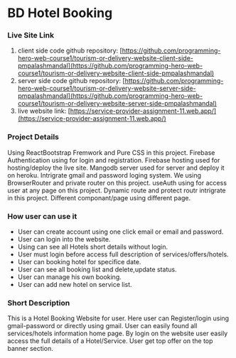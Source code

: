 # BD Hotel Booking

### Live Site Link

1. client side code github repository: [https://github.com/programming-hero-web-course1/tourism-or-delivery-website-client-side-pmpalashmandal](https://github.com/programming-hero-web-course1/tourism-or-delivery-website-client-side-pmpalashmandal)
2. server side code github repository: [https://github.com/programming-hero-web-course1/tourism-or-delivery-website-server-side-pmpalashmandal](https://github.com/programming-hero-web-course1/tourism-or-delivery-website-server-side-pmpalashmandal)
3. live website link: [https://service-provider-assignment-11.web.app/](https://service-provider-assignment-11.web.app/)


### Project Details
Using ReactBootstrap Fremwork and Pure CSS in this project. Firebase Authentication using for login and registration. Firebase hosting used for hosting/deploy the live site. Mangodb server used for server and deploy it on heroku. Intrigrate gmail and password loging system. We using BrowserRouter and private router on this project. useAuth using for access user at any page on this project. Dynamic route and protect routr intrigrate in this project. Different componant/page using different page.


### How user can use it
<ul>
    <li>User can create account using one click email or email and password.</li>
    <li>User can login into the website.</li>
    <li>Using can see all Hotels short details without login.</li>
    <li>User must login before access full description of services/offers/hotels.</li>
    <li>User can booking hotel for specifice date.</li>
    <li>User can see all booking list and delete,update status.</li>
    <li>User can manage his own booking.</li>
    <li>User can add new hotel on service list.</li>
</ul>

### Short Description
This is a Hotel Booking Website for user. Here user can Register/login using gmail-password or directly using gmail. User can easily found all services/hotels information home page. By login on the website user easily access the full details of a Hotel/Service. User get top offer on the top banner section.
 



